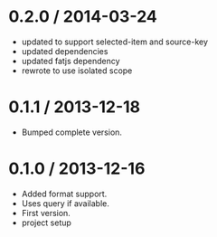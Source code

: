 
0.2.0 / 2014-03-24 
==================

  * updated to support selected-item and source-key
  * updated dependencies
  * updated fatjs dependency
  * rewrote to use isolated scope

0.1.1 / 2013-12-18 
==================

 * Bumped complete version.

0.1.0 / 2013-12-16 
==================

 * Added format support.
 * Uses query if available.
 * First version.
 * project setup
